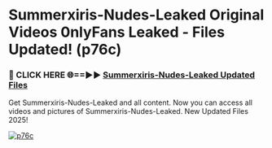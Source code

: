 # Summerxiris-Nudes-Leaked Original Videos 0nlyFans Leaked - Files Updated! (p76c)

<h3>🔴 CLICK HERE 🌐==►► <a href="https://tinyurl.com/yc6ubb5a" rel="nofollow">Summerxiris-Nudes-Leaked Updated Files</a></h3>

Get Summerxiris-Nudes-Leaked and all content. Now you can access all videos and pictures of Summerxiris-Nudes-Leaked. New Updated Files 2025!

[![p76c](https://i.imgur.com/7eu0CRL.gif)](https://tinyurl.com/yc6ubb5a)
